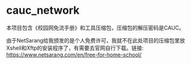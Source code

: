 # cauc_network

本项目包含《校园网免流手册》和工具压缩包，压缩包的解压密码是CAUC。

由于NetSarang给我颁发的是个人免费许可，我就不在此处项目的压缩包里放Xshell和Xftp的安装程序了，有需要去官网自行下载。链接: https://www.netsarang.com/en/free-for-home-school/

